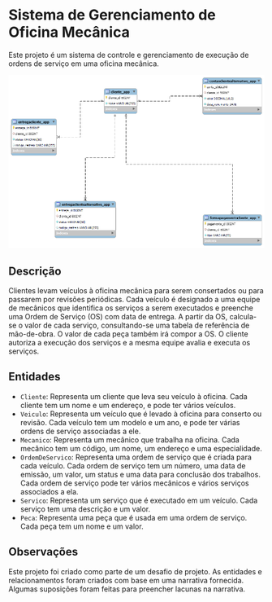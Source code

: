 # Sistema de Gerenciamento de Oficina Mecânica

Este projeto é um sistema de controle e gerenciamento de execução de ordens de serviço em uma oficina mecânica.

![Diagrama do Banco de Dados](https://github.com/Pablo-seixas/Escola_Dio/blob/main/escola.png)

## Descrição

Clientes levam veículos à oficina mecânica para serem consertados ou para passarem por revisões periódicas. Cada veículo é designado a uma equipe de mecânicos que identifica os serviços a serem executados e preenche uma Ordem de Serviço (OS) com data de entrega. A partir da OS, calcula-se o valor de cada serviço, consultando-se uma tabela de referência de mão-de-obra. O valor de cada peça também irá compor a OS. O cliente autoriza a execução dos serviços e a mesma equipe avalia e executa os serviços.

## Entidades

- `Cliente`: Representa um cliente que leva seu veículo à oficina. Cada cliente tem um nome e um endereço, e pode ter vários veículos.
- `Veiculo`: Representa um veículo que é levado à oficina para conserto ou revisão. Cada veículo tem um modelo e um ano, e pode ter várias ordens de serviço associadas a ele.
- `Mecanico`: Representa um mecânico que trabalha na oficina. Cada mecânico tem um código, um nome, um endereço e uma especialidade.
- `OrdemDeServico`: Representa uma ordem de serviço que é criada para cada veículo. Cada ordem de serviço tem um número, uma data de emissão, um valor, um status e uma data para conclusão dos trabalhos. Cada ordem de serviço pode ter vários mecânicos e vários serviços associados a ela.
- `Servico`: Representa um serviço que é executado em um veículo. Cada serviço tem uma descrição e um valor.
- `Peca`: Representa uma peça que é usada em uma ordem de serviço. Cada peça tem um nome e um valor.

## Observações

Este projeto foi criado como parte de um desafio de projeto. As entidades e relacionamentos foram criados com base em uma narrativa fornecida. Algumas suposições foram feitas para preencher lacunas na narrativa.
